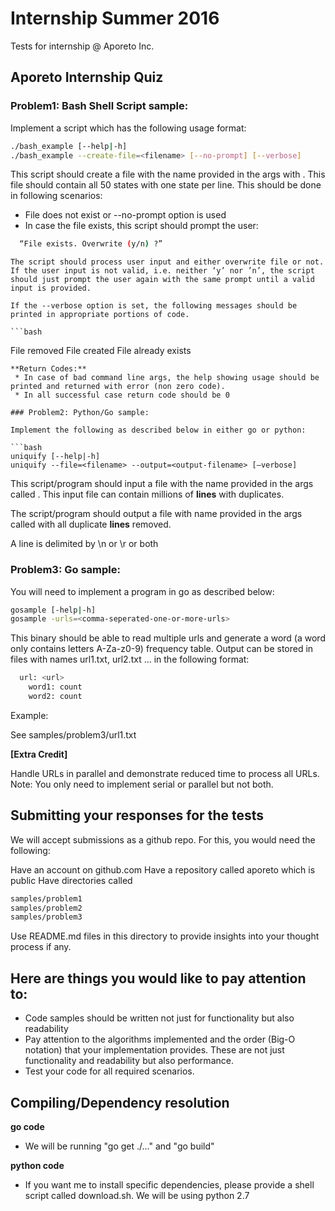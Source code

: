 # Internship Summer 2016

Tests for internship @ Aporeto Inc.

## Aporeto Internship Quiz

### Problem1: Bash Shell Script sample:

Implement a script which has the following usage format:

```bash
./bash_example [--help|-h]
./bash_example --create-file=<filename> [--no-prompt] [--verbose]
```
  This script should create a file with the name provided in the args with <filename>. This file should contain all 50 states with one state per line. This should be done in following scenarios:
  * File <filename> does not exist or --no-prompt option is used
  * In case the file exists, this script should prompt the user:
  ```bash
    “File exists. Overwrite (y/n) ?”
  ```
    The script should process user input and either overwrite file or not.
    If the user input is not valid, i.e. neither ‘y’ nor ’n’, the script should just prompt the user again with the same prompt until a valid input is provided.

    If the --verbose option is set, the following messages should be printed in appropriate portions of code.

    ```bash
File removed
File created
File already exists
```
**Return Codes:**
 * In case of bad command line args, the help showing usage should be printed and returned with error (non zero code).
 * In all successful case return code should be 0

### Problem2: Python/Go sample:

Implement the following as described below in either go or python:

```bash
uniquify [--help|-h]
uniquify --file=<filename> --output=<output-filename> [—verbose]
```

This script/program should input a file with the name provided in the args called <filename>. This input file can contain millions of **lines** with duplicates.

The script/program should output a file with name provided in the args called <output-filename> with all duplicate **lines** removed.

A line is delimited by \n or \r or both

### Problem3: Go sample:

You will need to implement a program in go as described below:

```bash
gosample [-help|-h]
gosample -urls=<comma-seperated-one-or-more-urls>
```

This binary should be able to read multiple urls and generate a word (a word only contains letters A-Za-z0-9) frequency table. Output can be stored in files with names url1.txt, url2.txt … in the following format:
```bash
  url: <url>
    word1: count
    word2: count
```

Example:

See samples/problem3/url1.txt

**[Extra Credit]**

Handle URLs in parallel and demonstrate reduced time to process all URLs. Note: You only need to implement serial or parallel but not both.

## Submitting your responses for the tests

We will accept submissions as a github repo. For this, you would need the following:

Have an account on github.com
Have a repository called aporeto which is public
Have directories called
```bash
samples/problem1
samples/problem2
samples/problem3
```
Use README.md files in this directory to provide insights into your thought process if any.

## Here are things you would like to pay attention to:

  * Code samples should be written not just for functionality but also readability
  * Pay attention to the algorithms implemented and the order (Big-O notation) that your implementation provides. These are not just functionality and readability but also performance.
  * Test your code for all required scenarios.

## Compiling/Dependency resolution

**go code** 

  * We will be running "go get ./..." and "go build" 
  
**python code**

  * If you want me to install specific dependencies, please provide a shell script called download.sh. We will be using python 2.7
